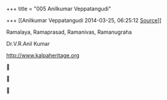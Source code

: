+++
title = "005 Anilkumar Veppatangudi"

+++
[[Anilkumar Veppatangudi	2014-03-25, 06:25:12 [Source](https://groups.google.com/g/samskrita/c/yI57VcgFxjc)]]



Ramalaya, Ramaprasad, Ramanivas, Ramanugraha

  

Dr.V.R.Anil Kumar

<http://www.kalpaheritage.org>

  

  
  







